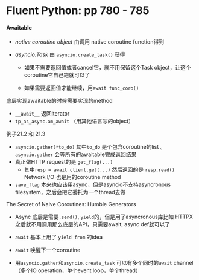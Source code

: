 # Fluent Python: pp 780 - 785

#### Awaitable

- *native coroutine object* 由调用 native coroutine function得到

- *asyncio.Task* 由 `asyncio.create_task()` 获得

    - 如果不需要返回值或者cancel它，就不用保留这个Task object，让这个coroutine它自己跑就可以了

    - 如果需要返回值才能继续，用`await func_coro()`

 底层实现awaitable的时候需要实现的method

- `__await__` 返回iterator
- `tp_as_async.am_await` （用其他语言写的object）

例子21.2 和 21.3

- `asyncio.gather(*to_do)` 其中`to_do` 是个包含coroutine的list 。`asyncio.gather` 会等所有的awaitable完成返回结果
- 真正做HTTP request的是 `get_flag(...)`
    - 其中`resp = await client.get(...)` 然后返回的是 `resp.read()` Network I/O 也是用的coroutine method
- `save_flag` 本来也应该用async，但是asyncio不支持asyncronous filesystem，之后会把它委托为一个thread去做

The Secret of Naive Coroutines: Humble Generators

- Async 底层是需要`.send()`, `yield`的，但是用了asyncronous库比如 HTTPX之后就不用调用那么底层的API，只需要await, async def就可以了
- `await` 基本上用了 `yield from` 的idea
- `await` 唤醒下一个coroutine

- 用`asyncio.gather`和`asyncio.create_task` 可以有多个同时的`await` channel（多个IO operation，单个event loop，单个thread）



